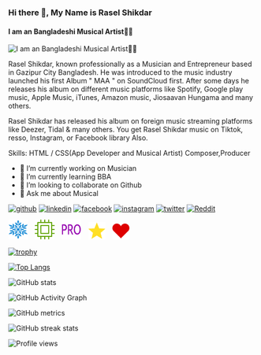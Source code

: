 ### Hi there 👋, My Name is Rasel Shikdar 
#### I am an Bangladeshi Musical Artist🎸🎸
![I am an Bangladeshi Musical Artist🎸🎸](https://i.redd.it/j44ix3ngsxp81.jpg)

Rasel Shikdar, known professionally as a Musician and Entrepreneur based in Gazipur City Bangladesh. He was introduced to the music industry launched his first Album " MAA " on SoundCloud first. After some days he releases his album on different music platforms like Spotify, Google play music, Apple Music, iTunes, Amazon music, Jiosaavan Hungama and many others.

Rasel Shikdar has released his album on foreign music streaming platforms like Deezer, Tidal & many others. You get Rasel Shikdar music on Tiktok, resso, Instagram, or Facebook library Also.

Skills: HTML / CSS(App Developer and Musical Artist) Composer,Producer

- 🔭 I’m currently working on Musician 
- 🌱 I’m currently learning BBA 
- 👯 I’m looking to collaborate on Github 
- 💬 Ask me about Musical 


[<img src='https://cdn.jsdelivr.net/npm/simple-icons@3.0.1/icons/github.svg' alt='github' height='40'>](https://github.com/RaselShikdarC71)  [<img src='https://cdn.jsdelivr.net/npm/simple-icons@3.0.1/icons/linkedin.svg' alt='linkedin' height='40'>](https://www.linkedin.com/in/RaselShikdarC71/)  [<img src='https://cdn.jsdelivr.net/npm/simple-icons@3.0.1/icons/facebook.svg' alt='facebook' height='40'>](https://www.facebook.com/RaselShikdarC71)  [<img src='https://cdn.jsdelivr.net/npm/simple-icons@3.0.1/icons/instagram.svg' alt='instagram' height='40'>](https://www.instagram.com/RaselShikdarC71/)  [<img src='https://cdn.jsdelivr.net/npm/simple-icons@3.0.1/icons/twitter.svg' alt='twitter' height='40'>](https://twitter.com/RaselShikdarC71)  [<img src='https://cdn.jsdelivr.net/npm/simple-icons@3.0.1/icons/reddit.svg' alt='Reddit' height='40'>](https://www.reddit.com/user/RaselShikdarC71)  

<a href='https://archiveprogram.github.com/'><img src='https://raw.githubusercontent.com/acervenky/animated-github-badges/master/assets/acbadge.gif' width='40' height='40'></a> <a href='https://docs.github.com/en/developers'><img src='https://raw.githubusercontent.com/acervenky/animated-github-badges/master/assets/devbadge.gif' width='40' height='40'></a> <a href='https://github.com/pricing'><img src='https://raw.githubusercontent.com/acervenky/animated-github-badges/master/assets/pro.gif' width='40' height='40'></a> <a href='https://stars.github.com/'><img src='https://raw.githubusercontent.com/acervenky/animated-github-badges/master/assets/starbadge.gif' width='35' height='35'></a> <a href='https://docs.github.com/en/github/supporting-the-open-source-community-with-github-sponsors'><img src='https://raw.githubusercontent.com/acervenky/animated-github-badges/master/assets/sponsorbadge.gif' width='35' height='35'></a> 

[![trophy](https://github-profile-trophy.vercel.app/?username=RaselShikdarC71)](https://github.com/ryo-ma/github-profile-trophy)

[![Top Langs](https://github-readme-stats.vercel.app/api/top-langs/?username=RaselShikdarC71)](https://github.com/anuraghazra/github-readme-stats)

![GitHub stats](https://github-readme-stats.vercel.app/api?username=RaselShikdarC71&show_icons=true&count_private=true)  

![GitHub Activity Graph](https://activity-graph.herokuapp.com/graph?username=RaselShikdarC71)  

![GitHub metrics](https://metrics.lecoq.io/RaselShikdarC71)  

![GitHub streak stats](https://github-readme-streak-stats.herokuapp.com/?user=RaselShikdarC71)  

![Profile views](https://gpvc.arturio.dev/RaselShikdarC71)  
